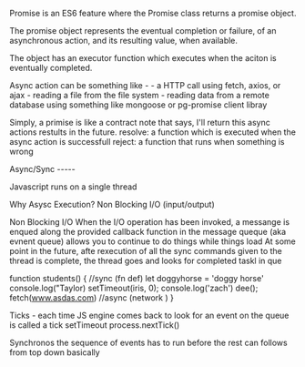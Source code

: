 Promise is an ES6 feature where the Promise class returns a promise object.

The promise object represents the eventual completion or failure, of an asynchronous action, and its resulting value, when available.

The object has an executor function which executes when the aciton is eventually completed.

Async action can be something like - - a HTTP call using fetch, axios, or ajax - reading a file from the file system - reading data from a remote database using something like mongoose or pg-promise client libray

Simply, a primise is like a contract note that says, I'll return this async actions restults in the future.
resolve: a function which is executed when the async action is successfull
reject: a function that runs when something is wrong

Async/Sync -----

Javascript runs on a single thread

Why Asysc Execution?
Non Blocking I/O (input/output)

Non Blocking I/O
When the I/O operation has been invoked, a messange is enqued along the provided callback function in the message queque (aka evnent queue)
allows you to continue to do things while things load
At some point in the future, afte rexecution of all the sync commands given to the thread is complete, the thread goes and looks for completed taskl in que

function students() { //sync (fn def)
let doggyhorse = 'doggy horse'
console.log("Taylor)
setTimeout(iris, 0);
console.log('zach')
dee();
fetch(www.asdas.com) //async (network
)
}

Ticks -
each time JS engine comes back to look for an event on the queue is called a tick
setTimeout
process.nextTick()

Synchronos
the sequence of events has to run before the rest can
follows from top down basically
